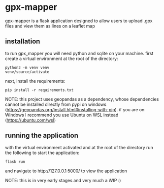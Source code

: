 # gpx-mapper
gpx-mapper is a flask application designed to allow users to upload .gpx files and view them as lines on a leaflet map

## installation
to run gpx_mapper you will need python and sqlite on your machine. first create a virtual environment at the root of the directory:

```
python3 -m venv venv
venv/source/activate
```

next, install the requirements:

```
pip install -r requirements.txt
```

NOTE: this project uses geopandas as a dependency, whose dependencies cannot be installed directly from pypi on windows (https://geopandas.org/install.html#installing-with-pip). if you are on Windows I recommend you use Ubuntu on WSL instead (https://ubuntu.com/wsl)

## running the application

with the virtual environment activated and at the root of the directory run the following to start the application:

```
flask run
```

and navigate to http://127.0.0.1:5000/ to view the application


NOTE: this is in very early stages and very much a WIP :) 

